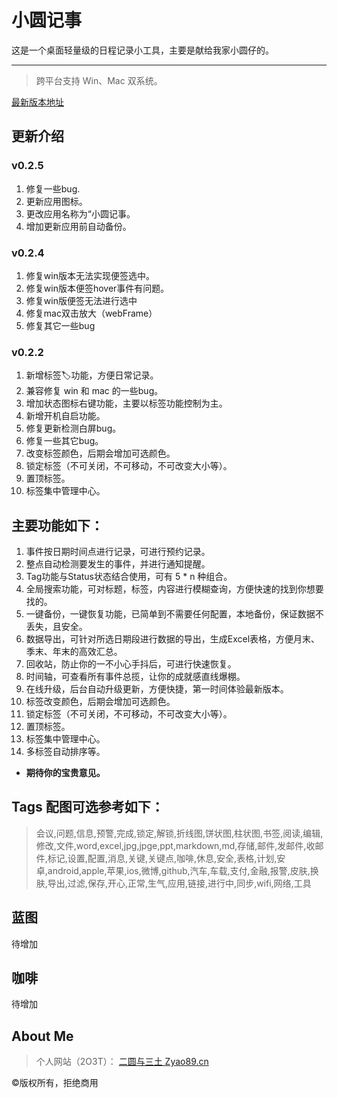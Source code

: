 # 小圆记事
这是一个桌面轻量级的日程记录小工具，主要是献给我家小圆仔的。

---

> 跨平台支持 Win、Mac 双系统。

[最新版本地址](https://github.com/zyao89/2O3T-Calendar/releases)

## 更新介绍

### v0.2.5
1. 修复一些bug.
2. 更新应用图标。
3. 更改应用名称为“小圆记事。
4. 增加更新应用前自动备份。

### v0.2.4
1. 修复win版本无法实现便签选中。
2. 修复win版本便签hover事件有问题。
3. 修复win版便签无法进行选中
4. 修复mac双击放大（webFrame）
5. 修复其它一些bug

### v0.2.2
1. 新增标签🏷️功能，方便日常记录。
2. 兼容修复 win 和 mac 的一些bug。
3. 增加状态图标右键功能，主要以标签功能控制为主。
4. 新增开机自启功能。
5. 修复更新检测白屏bug。
6. 修复一些其它bug。
7. 改变标签颜色，后期会增加可选颜色。
8. 锁定标签（不可关闭，不可移动，不可改变大小等）。
9. 置顶标签。
10. 标签集中管理中心。

## 主要功能如下：

1. 事件按日期时间点进行记录，可进行预约记录。
2. 整点自动检测要发生的事件，并进行通知提醒。
3. Tag功能与Status状态结合使用，可有 5 * n 种组合。
4. 全局搜索功能，可对标题，标签，内容进行模糊查询，方便快速的找到你想要找的。
5. 一键备份，一键恢复功能，已简单到不需要任何配置，本地备份，保证数据不丢失，且安全。
6. 数据导出，可针对所选日期段进行数据的导出，生成Excel表格，方便月末、季末、年末的高效汇总。
7. 回收站，防止你的一不小心手抖后，可进行快速恢复。
8. 时间轴，可查看所有事件总揽，让你的成就感直线爆棚。
9. 在线升级，后台自动升级更新，方便快捷，第一时间体验最新版本。
10. 标签改变颜色，后期会增加可选颜色。
11. 锁定标签（不可关闭，不可移动，不可改变大小等）。
12. 置顶标签。
13. 标签集中管理中心。
14. 多标签自动排序等。

- **期待你的宝贵意见。**

## Tags 配图可选参考如下：

> 会议,问题,信息,预警,完成,锁定,解锁,折线图,饼状图,柱状图,书签,阅读,编辑,修改,文件,word,excel,jpg,jpge,ppt,markdown,md,存储,邮件,发邮件,收邮件,标记,设置,配置,消息,关键,关键点,咖啡,休息,安全,表格,计划,安卓,android,apple,苹果,ios,微博,github,汽车,车载,支付,金融,报警,皮肤,换肤,导出,过滤,保存,开心,正常,生气,应用,链接,进行中,同步,wifi,网络,工具


## 蓝图

待增加

## 咖啡
  
待增加

## About Me

> 个人网站（2O3T）：
[二圆与三土 Zyao89.cn](https://www.zyao89.cn)

©️版权所有，拒绝商用
